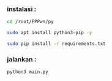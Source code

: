 ### instalasi :
```sh
cd /root/PPPwn/py
```
```sh
sudo apt install python3-pip -y
```
```sh
sudo pip install -r requirements.txt
```

### jalankan :
```sh
python3 main.py
```
